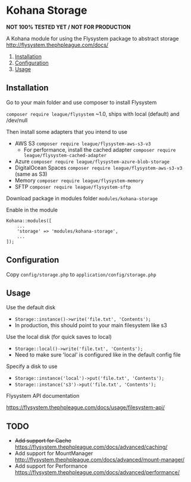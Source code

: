 Kohana Storage
=============

**NOT 100% TESTED YET / NOT FOR PRODUCTION**

A Kohana module for using the Flysystem package to abstract storage
http://flysystem.thephpleague.com/docs/

1. [Installation](#installation)
2. [Configuration](#configuration)
3. [Usage](#usage)

## Installation

Go to your main folder and use composer to install Flysystem

`composer require league/flysystem` ~1.0, ships with local (default) and /dev/null

Then install some adapters that you intend to use

* AWS S3 `composer require league/flysystem-aws-s3-v3`
  * For performance, install the cached adapter `composer require league/flysystem-cached-adapter`
* Azure `composer require league/flysystem-azure-blob-storage`
* DigitalOcean Spaces `composer require league/flysystem-aws-s3-v3` (same as S3)
* Memory `composer require league/flysystem-memory`
* SFTP `composer require league/flysystem-sftp`

Download package in modules folder `modules/kohana-storage`

Enable in the module

```
Kohana::modules([
    ...
    'storage' => 'modules/kohana-storage',
    ...
]);
```

## Configuration

Copy `config/storage.php` to `application/config/storage.php`

## Usage

Use the default disk

* `Storage::instance()->write('file.txt', 'Contents');`
* In production, this should point to your main filesystem like s3

Use the local disk (for quick saves to local)

* `Storage::local()->write('file.txt', 'Contents');`
* Need to make sure 'local' is configured like in the default config file

Specify a disk to use

* `Storage::instance('local')->put('file.txt', 'Contents');`
* `Storage::instance('s3')->put('file.txt', 'Contents');`

Flysystem API documentation

https://flysystem.thephpleague.com/docs/usage/filesystem-api/

## TODO

* <del>Add support for Cache</del> https://flysystem.thephpleague.com/docs/advanced/caching/
* Add support for MountManager http://flysystem.thephpleague.com/docs/advanced/mount-manager/
* Add support for Performance https://flysystem.thephpleague.com/docs/advanced/performance/
